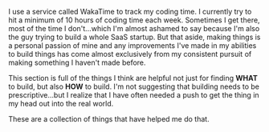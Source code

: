 I use a service called WakaTime to track my coding time. I currently try to hit a minimum of 10 hours of coding time each week. Sometimes I get there, most of the time I don't…which I'm almost ashamed to say because I'm also the guy trying to build a whole SaaS startup. But that aside, making things is a personal passion of mine and any improvements I've made in my abilities to build things has come almost exclusively from my consistent pursuit of making something I haven't made before.

This section is full of the things I think are helpful not just for finding **WHAT** to build, but also **HOW** to build. I'm not suggesting that building needs to be prescriptive…but I realize that I have often needed a push to get the thing in my head out into the real world.

These are a collection of things that have helped me do that.